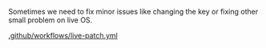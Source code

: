 Sometimes we need to fix minor issues like changing the key or fixing other small problem on live OS.

[.github/workflows/live-patch.yml](.github/workflows/live-patch.yml)

